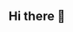 ## Hi there 👋

<!--
**NourMohammad-Srouji/NourMohammad-Srouji** is a ✨ _special_ ✨ repository because its `README.md` (this file) appears on your GitHub profile.


- ⚡ Fun fact: ...<h1 align="center">Hi 👋, I'm NourMohammad Srouji</h1>
<h3 align="center">A passionate frontend developer from Lebanon</h3>

- 🌱 I’m currently learning **python, javascript, sql, php, html, css**

- ⚡ Fun fact **I like software engineering**

<h3 align="left">Connect with me:</h3>
<p align="left">
<a href="https://linkedin.com/in/nour mohammad srouji" target="blank"><img align="center" src="https://raw.githubusercontent.com/rahuldkjain/github-profile-readme-generator/master/src/images/icons/Social/linked-in-alt.svg" alt="nour mohammad srouji" height="30" width="40" /></a>
<a href="https://www.codechef.com/users/nourmsrouji" target="blank"><img align="center" src="https://cdn.jsdelivr.net/npm/simple-icons@3.1.0/icons/codechef.svg" alt="nourmsrouji" height="30" width="40" /></a>
<a href="https://www.hackerrank.com/nour srouji" target="blank"><img align="center" src="https://raw.githubusercontent.com/rahuldkjain/github-profile-readme-generator/master/src/images/icons/Social/hackerrank.svg" alt="nour srouji" height="30" width="40" /></a>
<a href="https://codeforces.com/profile/nour_srouji" target="blank"><img align="center" src="https://raw.githubusercontent.com/rahuldkjain/github-profile-readme-generator/master/src/images/icons/Social/codeforces.svg" alt="nour_srouji" height="30" width="40" /></a>
<a href="https://www.leetcode.com/nourmohammad srouji" target="blank"><img align="center" src="https://raw.githubusercontent.com/rahuldkjain/github-profile-readme-generator/master/src/images/icons/Social/leet-code.svg" alt="nourmohammad srouji" height="30" width="40" /></a>
<a href="https://www.topcoder.com/members/nourmo_srouji" target="blank"><img align="center" src="https://raw.githubusercontent.com/rahuldkjain/github-profile-readme-generator/master/src/images/icons/Social/topcoder.svg" alt="nourmo_srouji" height="30" width="40" /></a>
</p>

<h3 align="left">Languages and Tools:</h3>
<p align="left"> <a href="https://git-scm.com/" target="_blank" rel="noreferrer"> <img src="https://www.vectorlogo.zone/logos/git-scm/git-scm-icon.svg" alt="git" width="40" height="40"/> </a> </p>

-->
